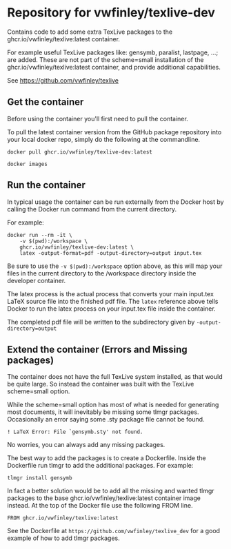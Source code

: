 # Repository for vwfinley/texlive-dev
Contains code to add some extra TexLive packages to the ghcr.io/vwfinley/texlive:latest container.

For example useful TexLive packages like: gensymb, paralist, lastpage, ...; are added.
These are not part of the scheme=small installation of the ghcr.io/vwfinley/texlive:latest container, and provide additional capabilities.

See https://github.com/vwfinley/texlive


## Get the container
Before using the container you'll first need to pull the container.

To pull the latest container version from the GitHub package repository
into your local docker repo, simply do the following at the commandline.
```
docker pull ghcr.io/vwfinley/texlive-dev:latest

docker images
```

## Run the container 
In typical usage the container can be run externally from the Docker host
by calling the Docker run command from the current directory.

For example:
```
docker run --rm -it \
    -v $(pwd):/workspace \
    ghcr.io/vwfinley/texlive-dev:latest \
    latex -output-format=pdf -output-directory=output input.tex
```

Be sure to use the `-v $(pwd):/workspace` option above, as this will map your files in 
the current directory to the /workspace directory inside the developer container.

The latex process is the actual process that converts your main input.tex LaTeX source file into the finished pdf file.
The `latex` reference above tells Docker to run the latex process on your input.tex file inside the container.

The completed pdf file will be written to the subdirectory given by `-output-directory=output`

## Extend the container (Errors and Missing packages)

The container does not have the full TexLive system installed, as that would be quite large.
So instead the container was built with the TexLive scheme=small option.

While the scheme=small option has most of what is needed for generating most documents, it will inevitably be missing some tlmgr packages.
Occasionally an error saying some .sty package file cannot be found.
```
! LaTeX Error: File `gensymb.sty' not found.
```
No worries, you can always add any missing packages.

The best way to add the packages is to create a Dockerfile.
Inside the Dockerfile run tlmgr to add the additional packages.
For example:
```
tlmgr install gensymb 
```

In fact a better solution would be to add all the missing and wanted tlmgr packages to the base ghcr.io/vwfinley/texlive:latest container image instead.
At the top of the Docker file use the following FROM line.
```
FROM ghcr.io/vwfinley/texlive:latest
```

See the Dockerfile at `https://github.com/vwfinley/texlive_dev` for a good example of how to add tlmgr packages.
